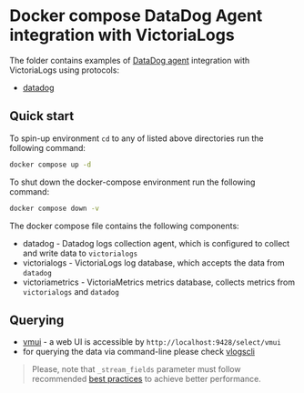 # Docker compose DataDog Agent integration with VictoriaLogs

The folder contains examples of [DataDog agent](https://docs.datadoghq.com/agent) integration with VictoriaLogs using protocols:

* [datadog](./datadog)

## Quick start

To spin-up environment `cd` to any of listed above directories run the following command:
```sh
docker compose up -d 
```

To shut down the docker-compose environment run the following command:
```sh
docker compose down -v
```

The docker compose file contains the following components:

* datadog - Datadog logs collection agent, which is configured to collect and write data to `victorialogs`
* victorialogs - VictoriaLogs log database, which accepts the data from `datadog`
* victoriametrics - VictoriaMetrics metrics database, collects metrics from `victorialogs` and `datadog`

## Querying

* [vmui](https://docs.victoriametrics.com/victorialogs/querying/#vmui) - a web UI is accessible by `http://localhost:9428/select/vmui`
* for querying the data via command-line please check [vlogscli](https://docs.victoriametrics.com/victorialogs/querying/#command-line)

> Please, note that `_stream_fields` parameter must follow recommended [best practices](https://docs.victoriametrics.com/victorialogs/keyconcepts/#stream-fields) to achieve better performance.
